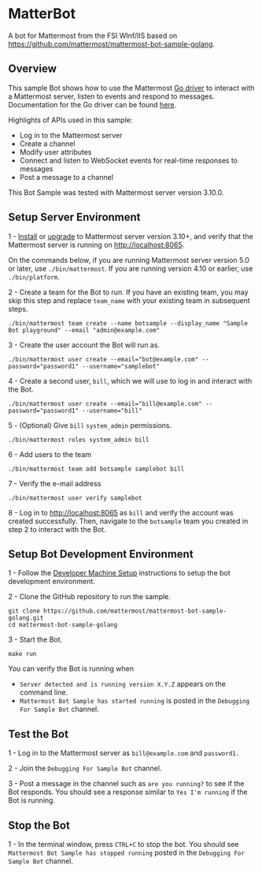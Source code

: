 # MatterBot

A bot for Mattermost from the FSI WInf/IIS based on https://github.com/mattermost/mattermost-bot-sample-golang.

## Overview

This sample Bot shows how to use the Mattermost [Go driver](https://github.com/mattermost/mattermost-server/blob/master/model/client4.go) to interact with a Mattermost server, listen to events and respond to messages. Documentation for the Go driver can be found [here](https://godoc.org/github.com/mattermost/mattermost-server/model#Client).

Highlights of APIs used in this sample:
 - Log in to the Mattermost server
 - Create a channel
 - Modify user attributes 
 - Connect and listen to WebSocket events for real-time responses to messages
 - Post a message to a channel

This Bot Sample was tested with Mattermost server version 3.10.0.

## Setup Server Environment

1 - [Install](http://docs.mattermost.com/install/requirements.html) or [upgrade](https://docs.mattermost.com/administration/upgrade.html) to Mattermost server version 3.10+, and verify that the Mattermost server is running on [http://localhost:8065](http://localhost:8065). 

On the commands below, if you are running Mattermost server version 5.0 or later, use `./bin/mattermost`. If you are running version 4.10 or earlier, use `./bin/platform`.

2 - Create a team for the Bot to run. If you have an existing team, you may skip this step and replace `team_name` with your existing team in subsequent steps.
```
./bin/mattermost team create --name botsample --display_name "Sample Bot playground" --email "admin@example.com"
```
3 - Create the user account the Bot will run as.
```
./bin/mattermost user create --email="bot@example.com" --password="password1" --username="samplebot"
```
4 - Create a second user, `bill`, which we will use to log in and interact with the Bot.
```
./bin/mattermost user create --email="bill@example.com" --password="password1" --username="bill"
```
5 - (Optional) Give `bill` `system_admin` permissions.
```
./bin/mattermost roles system_admin bill
```
6 - Add users to the team
```
./bin/mattermost team add botsample samplebot bill
```
7 - Verify the e-mail address
```
./bin/mattermost user verify samplebot
```
8 - Log in to [http://localhost:8065](http://localhost:8065) as `bill` and verify the account was created successfully. Then, navigate to the `botsample` team you created in step 2 to interact with the Bot.

## Setup Bot Development Environment

1 - Follow the [Developer Machine Setup](https://docs.mattermost.com/developer/dev-setup.html) instructions to setup the bot development environment.

2 - Clone the GitHub repository to run the sample.
```
git clone https://github.com/mattermost/mattermost-bot-sample-golang.git
cd mattermost-bot-sample-golang
```
3 - Start the Bot.
```
make run
```
You can verify the Bot is running when 
  - `Server detected and is running version X.Y.Z` appears on the command line.
  - `Mattermost Bot Sample has started running` is posted in the `Debugging For Sample Bot` channel.

## Test the Bot

1 - Log in to the Mattermost server as `bill@example.com` and `password1.`

2 - Join the `Debugging For Sample Bot` channel.

3 - Post a message in the channel such as `are you running?` to see if the Bot responds. You should see a response similar to `Yes I'm running` if the Bot is running.

## Stop the Bot

1 - In the terminal window, press `CTRL+C` to stop the bot. You should see `Mattermost Bot Sample has stopped running` posted in the `Debugging For Sample Bot` channel.
